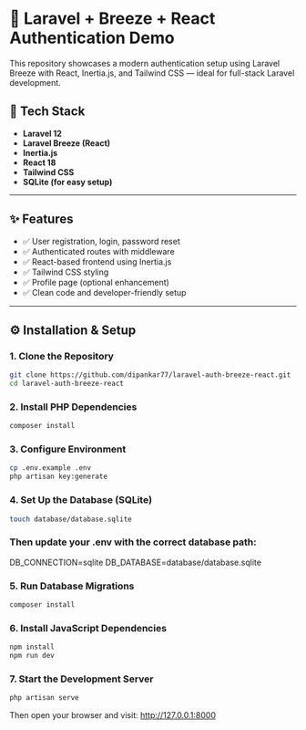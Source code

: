 # 🔐 Laravel + Breeze + React Authentication Demo

This repository showcases a modern authentication setup using Laravel Breeze with React, Inertia.js, and Tailwind CSS — ideal for full-stack Laravel development.

## 🚀 Tech Stack

- **Laravel 12**
- **Laravel Breeze (React)**
- **Inertia.js**
- **React 18**
- **Tailwind CSS**
- **SQLite (for easy setup)**

---

## ✨ Features

- ✅ User registration, login, password reset
- ✅ Authenticated routes with middleware
- ✅ React-based frontend using Inertia.js
- ✅ Tailwind CSS styling
- ✅ Profile page (optional enhancement)
- ✅ Clean code and developer-friendly setup

---

## ⚙️ Installation & Setup

### 1. Clone the Repository
```bash
git clone https://github.com/dipankar77/laravel-auth-breeze-react.git
cd laravel-auth-breeze-react
```

### 2. Install PHP Dependencies
```bash
composer install
```

### 3. Configure Environment
```bash
cp .env.example .env
php artisan key:generate
```

### 4. Set Up the Database (SQLite)
```bash
touch database/database.sqlite
```
### Then update your .env with the correct database path:
DB_CONNECTION=sqlite
DB_DATABASE=database/database.sqlite

### 5. Run Database Migrations
```bash
composer install
```

### 6. Install JavaScript Dependencies
```bash
npm install
npm run dev
```

### 7. Start the Development Server
```bash
php artisan serve
```
Then open your browser and visit:
http://127.0.0.1:8000